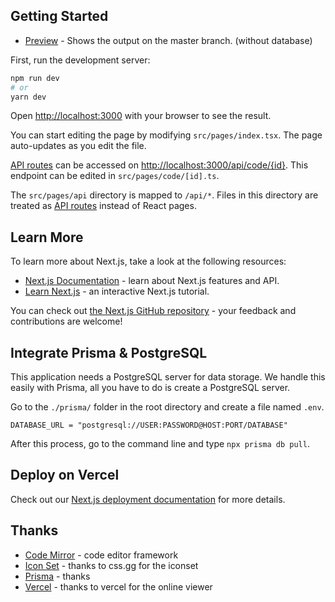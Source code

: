 ## Getting Started

- [Preview](https://code2gether-web-react.vercel.app/) - Shows the output on the master branch. (without database)

First, run the development server:

```bash
npm run dev
# or
yarn dev
```

Open [http://localhost:3000](http://localhost:3000) with your browser to see the result.

You can start editing the page by modifying `src/pages/index.tsx`. The page auto-updates as you edit the file.

[API routes](https://nextjs.org/docs/api-routes/introduction) can be accessed on [http://localhost:3000/api/code/{id}](http://localhost:3000/api/hello). This endpoint can be edited in `src/pages/code/[id].ts`.

The `src/pages/api` directory is mapped to `/api/*`. Files in this directory are treated as [API routes](https://nextjs.org/docs/api-routes/introduction) instead of React pages.

## Learn More

To learn more about Next.js, take a look at the following resources:

- [Next.js Documentation](https://nextjs.org/docs) - learn about Next.js features and API.
- [Learn Next.js](https://nextjs.org/learn) - an interactive Next.js tutorial.

You can check out [the Next.js GitHub repository](https://github.com/vercel/next.js/) - your feedback and contributions are welcome!

## Integrate Prisma & PostgreSQL

This application needs a PostgreSQL server for data storage. We handle this easily with Prisma, all you have to do is create a PostgreSQL server.

Go to the `./prisma/` folder in the root directory and create a file named `.env`.

```env
DATABASE_URL = "postgresql://USER:PASSWORD@HOST:PORT/DATABASE"
```

After this process, go to the command line and type `npx prisma db pull`.

## Deploy on Vercel

Check out our [Next.js deployment documentation](https://nextjs.org/docs/deployment) for more details.

## Thanks
- [Code Mirror](https://codemirror.net/) - code editor framework
- [Icon Set](https://github.com/astrit/css.gg) - thanks to css.gg for the iconset
- [Prisma](https://www.prisma.io/) - thanks
- [Vercel](http://vercel.app/) - thanks to vercel for the online viewer
